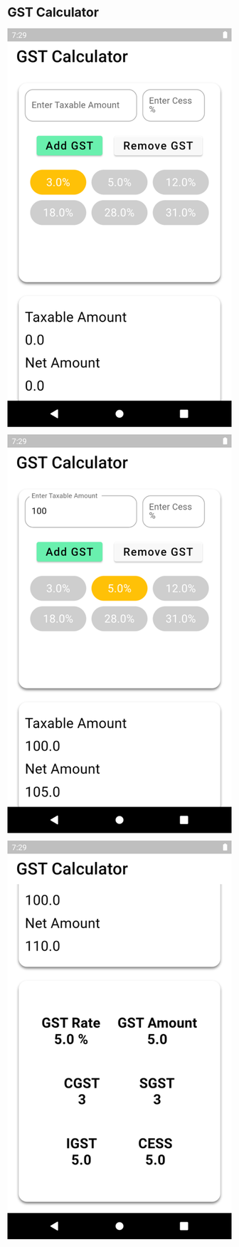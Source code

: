 # GST Calculator

![Screenshot1](/gst/Screenshot1.png)

![Screenshot2](/gst/Screenshot2.png)

![Screenshot3](/gst/Screenshot3.png)
